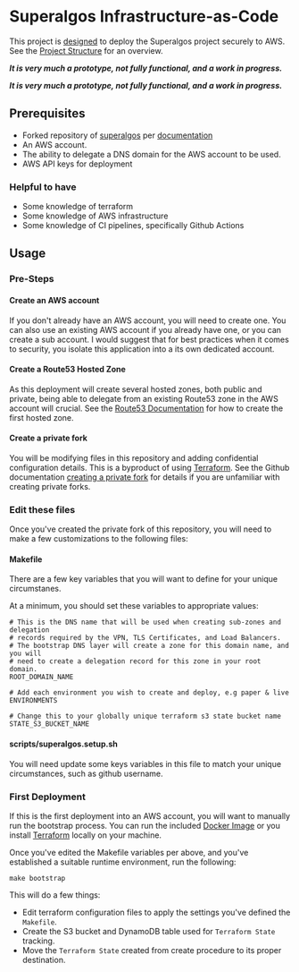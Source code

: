 # Superalgos Infrastructure-as-Code

This project is [designed](docs/design.md) to deploy the Superalgos project securely to AWS. See the [Project Structure](docs/project-structure.md) for an overview.

***It is very much a prototype, not fully functional, and a work in progress.***

***It is very much a prototype, not fully functional, and a work in progress.***


## Prerequisites
* Forked repository of [superalgos](https://superalgos.org/) per [documentation](https://github.com/Superalgos/Superalgos#superalgos-platform-client-installation)
* An AWS account.
* The ability to delegate a DNS domain for the AWS account to be used.
* AWS API keys for deployment

### Helpful to have
* Some knowledge of terraform
* Some knowledge of AWS infrastructure
* Some knowledge of CI pipelines, specifically Github Actions


## Usage

### Pre-Steps

#### Create an AWS account
If you don't already have an AWS account, you will need to create one. You can
also use an existing AWS account if you already have one, or you can create a
sub account. I would suggest that for best practices when it comes to security,
you isolate this application into a its own dedicated account.

#### Create a Route53 Hosted Zone
As this deployment will create several hosted zones, both public and private,
being able to delegate from an existing Route53 zone in the AWS account will
crucial. See the [Route53 Documentation](https://docs.aws.amazon.com/Route53/latest/DeveloperGuide/Welcome.html)
for how to create the first hosted zone.

#### Create a private fork
You will be modifying files in this repository and adding confidential
configuration details. This is a byproduct of using [Terraform](https://www.terraform.io/).
See the Github documentation [creating a private fork](https://docs.github.com/en/repositories/creating-and-managing-repositories/duplicating-a-repository)
for details if you are unfamiliar with creating private forks.

### Edit these files
Once you've created the private fork of this repository, you will need to make
a few customizations to the following files:

#### Makefile
There are a few key variables that you will want to define for your unique circumstanes.

At a minimum, you should set these variables to appropriate values:
```
# This is the DNS name that will be used when creating sub-zones and delegation
# records required by the VPN, TLS Certificates, and Load Balancers.
# The bootstrap DNS layer will create a zone for this domain name, and you will
# need to create a delegation record for this zone in your root domain.
ROOT_DOMAIN_NAME

# Add each environment you wish to create and deploy, e.g paper & live
ENVIRONMENTS

# Change this to your globally unique terraform s3 state bucket name
STATE_S3_BUCKET_NAME
```

#### scripts/superalgos.setup.sh
You will need update some keys variables in this file to match your unique
circumstances, such as github username.

### First Deployment
If this is the first deployment into an AWS account, you will want to manually
run the bootstrap process. You can run the included [Docker Image](tools/Docker/README.md)
or you install [Terraform](https://www.terraform.io/) locally on your machine.

Once you've edited the Makefile variables per above, and you've established a 
suitable runtime environment, run the following:

`make bootstrap`

This will do a few things:
* Edit terraform configuration files to apply the settings you've defined the `Makefile`.
* Create the S3 bucket and DynamoDB table used for `Terraform State` tracking.
* Move the `Terraform State` created from create procedure to its proper destination.

